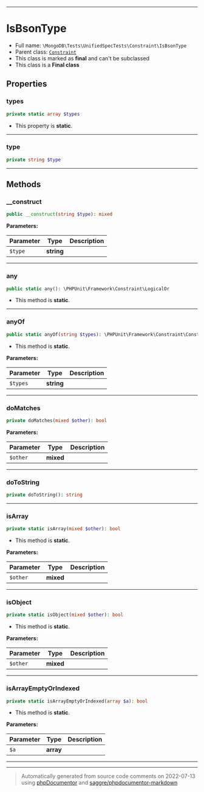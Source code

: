 ***

# IsBsonType





* Full name: `\MongoDB\Tests\UnifiedSpecTests\Constraint\IsBsonType`
* Parent class: [`Constraint`](../../../../PHPUnit/Framework/Constraint/Constraint.md)
* This class is marked as **final** and can't be subclassed
* This class is a **Final class**



## Properties


### types



```php
private static array $types
```



* This property is **static**.


***

### type



```php
private string $type
```






***

## Methods


### __construct



```php
public __construct(string $type): mixed
```








**Parameters:**

| Parameter | Type | Description |
|-----------|------|-------------|
| `$type` | **string** |  |




***

### any



```php
public static any(): \PHPUnit\Framework\Constraint\LogicalOr
```



* This method is **static**.







***

### anyOf



```php
public static anyOf(string $types): \PHPUnit\Framework\Constraint\Constraint
```



* This method is **static**.




**Parameters:**

| Parameter | Type | Description |
|-----------|------|-------------|
| `$types` | **string** |  |




***

### doMatches



```php
private doMatches(mixed $other): bool
```








**Parameters:**

| Parameter | Type | Description |
|-----------|------|-------------|
| `$other` | **mixed** |  |




***

### doToString



```php
private doToString(): string
```











***

### isArray



```php
private static isArray(mixed $other): bool
```



* This method is **static**.




**Parameters:**

| Parameter | Type | Description |
|-----------|------|-------------|
| `$other` | **mixed** |  |




***

### isObject



```php
private static isObject(mixed $other): bool
```



* This method is **static**.




**Parameters:**

| Parameter | Type | Description |
|-----------|------|-------------|
| `$other` | **mixed** |  |




***

### isArrayEmptyOrIndexed



```php
private static isArrayEmptyOrIndexed(array $a): bool
```



* This method is **static**.




**Parameters:**

| Parameter | Type | Description |
|-----------|------|-------------|
| `$a` | **array** |  |




***


***
> Automatically generated from source code comments on 2022-07-13 using [phpDocumentor](http://www.phpdoc.org/) and [saggre/phpdocumentor-markdown](https://github.com/Saggre/phpDocumentor-markdown)
